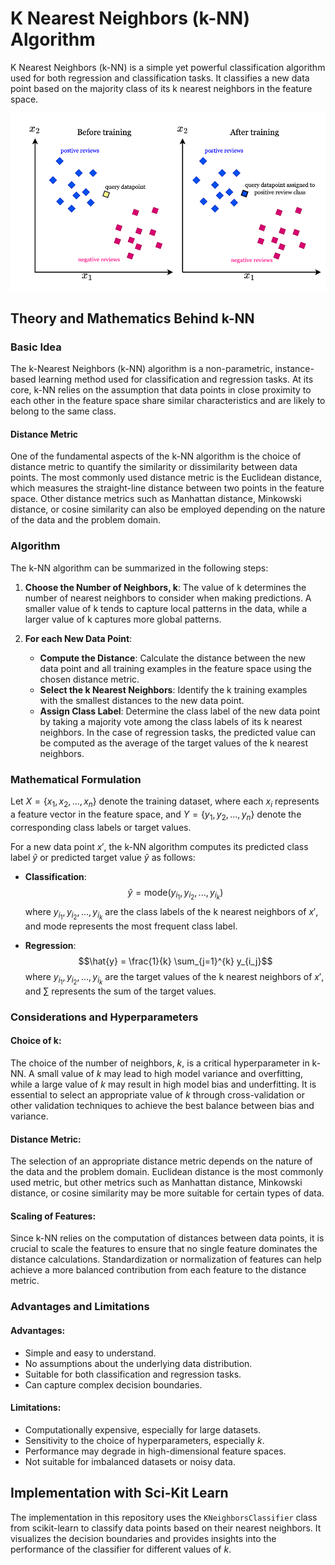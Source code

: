 # K Nearest Neighbors (k-NN) Algorithm

K Nearest Neighbors (k-NN) is a simple yet powerful classification algorithm used for both regression and classification tasks. It classifies a new data point based on the majority class of its k nearest neighbors in the feature space.

![image](https://github.com/kjarjoura/INDE577/blob/main/Images/knn-1.png)

## Theory and Mathematics Behind k-NN

### Basic Idea

The k-Nearest Neighbors (k-NN) algorithm is a non-parametric, instance-based learning method used for classification and regression tasks. At its core, k-NN relies on the assumption that data points in close proximity to each other in the feature space share similar characteristics and are likely to belong to the same class.

#### Distance Metric

One of the fundamental aspects of the k-NN algorithm is the choice of distance metric to quantify the similarity or dissimilarity between data points. The most commonly used distance metric is the Euclidean distance, which measures the straight-line distance between two points in the feature space. Other distance metrics such as Manhattan distance, Minkowski distance, or cosine similarity can also be employed depending on the nature of the data and the problem domain.

### Algorithm

The k-NN algorithm can be summarized in the following steps:

1. **Choose the Number of Neighbors, k**: The value of k determines the number of nearest neighbors to consider when making predictions. A smaller value of k tends to capture local patterns in the data, while a larger value of k captures more global patterns.

2. **For each New Data Point**:
   - **Compute the Distance**: Calculate the distance between the new data point and all training examples in the feature space using the chosen distance metric.
   - **Select the k Nearest Neighbors**: Identify the k training examples with the smallest distances to the new data point.
   - **Assign Class Label**: Determine the class label of the new data point by taking a majority vote among the class labels of its k nearest neighbors. In the case of regression tasks, the predicted value can be computed as the average of the target values of the k nearest neighbors.

### Mathematical Formulation

Let $X = \{x_1, x_2, ..., x_n\}$ denote the training dataset, where each $x_i$ represents a feature vector in the feature space, and $Y = \{y_1, y_2, ..., y_n\}$ denote the corresponding class labels or target values.

For a new data point $x'$, the k-NN algorithm computes its predicted class label $\hat{y}$ or predicted target value $\hat{y}$ as follows:

- **Classification**:
  $$\hat{y} = \text{mode}(y_{i_1}, y_{i_2}, ..., y_{i_k})$$
  where $y_{i_1}, y_{i_2}, ..., y_{i_k}$ are the class labels of the k nearest neighbors of $x'$, and $\text{mode}$ represents the most frequent class label.

- **Regression**:
  $$\hat{y} = \frac{1}{k} \sum_{j=1}^{k} y_{i_j}$$
  where $y_{i_1}, y_{i_2}, ..., y_{i_k}$ are the target values of the k nearest neighbors of $x'$, and $\sum$ represents the sum of the target values.

### Considerations and Hyperparameters

#### Choice of k:
The choice of the number of neighbors, $k$, is a critical hyperparameter in k-NN. A small value of $k$ may lead to high model variance and overfitting, while a large value of $k$ may result in high model bias and underfitting. It is essential to select an appropriate value of $k$ through cross-validation or other validation techniques to achieve the best balance between bias and variance.

#### Distance Metric:
The selection of an appropriate distance metric depends on the nature of the data and the problem domain. Euclidean distance is the most commonly used metric, but other metrics such as Manhattan distance, Minkowski distance, or cosine similarity may be more suitable for certain types of data.

#### Scaling of Features:
Since k-NN relies on the computation of distances between data points, it is crucial to scale the features to ensure that no single feature dominates the distance calculations. Standardization or normalization of features can help achieve a more balanced contribution from each feature to the distance metric.

### Advantages and Limitations

#### Advantages:
- Simple and easy to understand.
- No assumptions about the underlying data distribution.
- Suitable for both classification and regression tasks.
- Can capture complex decision boundaries.

#### Limitations:
- Computationally expensive, especially for large datasets.
- Sensitivity to the choice of hyperparameters, especially $k$.
- Performance may degrade in high-dimensional feature spaces.
- Not suitable for imbalanced datasets or noisy data.

## Implementation with Sci-Kit Learn
The implementation in this repository uses the `KNeighborsClassifier` class from scikit-learn to classify data points based on their nearest neighbors. It visualizes the decision boundaries and provides insights into the performance of the classifier for different values of $k$.
